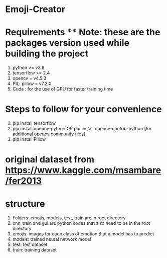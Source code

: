 # Emoji-Creator

# Requirements            ** Note: these are the packages version used while building the project

1. python >= v3.8
2. tensorflow >= 2.4
3. opencv = v4.5.3
4. PIL: pillow = v7.2.0
5. Cuda : for the use of GPU for faster training time


# Steps to follow for your convenience

1. pip install tensorflow
2. pip install opencv-python OR pip install opencv-contrib-python [for additional opencv community files]
3. pip install Pillow

# original dataset from https://www.kaggle.com/msambare/fer2013

# structure

1. Folders: emojis, models, test, train are in root directory
2. cnn_train and gui are python codes that also need to be in the root directory
3. emojis: images for each class of emotion that a model has to predict
4. models: trained neural network model
5. test: test dataset
6. train: training dataset 
